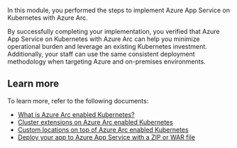 In this module, you performed the steps to implement Azure App Service on Kubernetes with Azure Arc. 

By successfully completing your implementation, you verified that Azure App Service on Kubernetes with Azure Arc can help you minimize operational burden and leverage an existing Kubernetes investment. Additionally, your staff can use the same consistent deployment methodology when targeting Azure and on-premises environments.

## Learn more

To learn more, refer to the following documents:

- [What is Azure Arc enabled Kubernetes?](/azure/azure-arc/kubernetes/overview)
- [Cluster extensions on Azure Arc enabled Kubernetes](/azure/azure-arc/kubernetes/conceptual-extensions)
- [Custom locations on top of Azure Arc enabled Kubernetes](/azure/azure-arc/kubernetes/conceptual-custom-locations)
- [Deploy your app to Azure App Service with a ZIP or WAR file](https://docs.microsoft.com/azure/app-service/deploy-zip)
